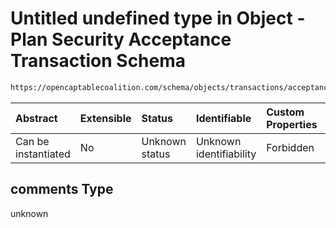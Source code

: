 # Untitled undefined type in Object - Plan Security Acceptance Transaction Schema

```txt
https://opencaptablecoalition.com/schema/objects/transactions/acceptance/PlanSecurityAcceptance.schema.json#/properties/comments
```



| Abstract            | Extensible | Status         | Identifiable            | Custom Properties | Additional Properties | Access Restrictions | Defined In                                                                                                                                    |
| :------------------ | :--------- | :------------- | :---------------------- | :---------------- | :-------------------- | :------------------ | :-------------------------------------------------------------------------------------------------------------------------------------------- |
| Can be instantiated | No         | Unknown status | Unknown identifiability | Forbidden         | Allowed               | none                | [PlanSecurityAcceptance.schema.json*](../../schema/objects/transactions/acceptance/PlanSecurityAcceptance.schema.json "open original schema") |

## comments Type

unknown
